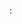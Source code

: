 <label>:<title>

# <label> 입력 목록
#   1. feat    : 새로운 기능
#   2. bug     : 버그 수정
#   3. update  : 비즈니스 로직 변경
#   4. refactor: 리팩토링
#   5. docs    : 문서 (문서 추가, 수정, 삭제)
#   6. test    : 테스트
#   7. etc     : 기타 변경사항
#
# <title> 규칙
#   1. 제목 길이 : 50자
#   2. 제목과 본문 사이 한 줄 띄워 분리
#   3. 제목 끝에 .(마침표) 금지
<description>
# <본문 작성> 규칙
#   1. 내용의 길이는 한 줄당 60글자 내외에서 줄 바꿈. 한글로 간단 명료하게 작성
#   2. 어떻게 보다는 "무엇을", "왜" 변경했는지를 작성할 것 (필수)
<issue-number>
# <issue> 변경
#  1. 작성방법 : 키워드 #이슈번호
#  2. 연관된 이슈 첨부, 여러 개 추가 가능
#  3. 키워드로 Github 이슈(issue) 닫기 가능